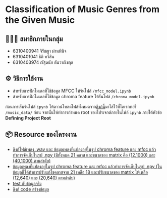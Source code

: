 # Classification of Music Genres from the Given Music

## 👨‍👧‍👧 สมาชิกภายในกลุ่ม
- 6310400941 จิรัชญา ผ่านพินิจ
- 6310401041 ธิติ ทวีสิน
- 6310403974 ณัฐดนัย ตันวาณิชกุล

## ⚙️ วิธีการใช้งาน
- สำหรับการฝึกโมเดลที่ใช้ข้อมูล MFCC ให้รันไฟล์ `/mfcc_model.ipynb`
- สำหรับการฝึกโมเดลที่ใช้ข้อมูล chroma feature ให้รันไฟล์ `/chroma_model.ipynb`

ก่อนการเริ่มรันไฟล์ `ipynb` ให้ดาวน์โหลดไฟล์ทั้งหมดจาก[ลิงก์นี้](https://drive.google.com/drive/folders/1_nA2P2ftalzBpe9k74xFVpytbTzaHcbv?usp=sharing)มาใส่ไว้ที่ไดเรกทอรี `/music_data/` ก่อน จากนั้นให้ทำการกำหนด root ของโปรเจกต์ภายในไฟล์ `ipynb` ภายใต้หัวข้อ **Defining Project Root**

## 📦 Resource ของโครงงาน
- [ลิงก์ไฟล์เพลง .wav และ ข้อมูลเพลงที่แปลงอยู่ในรูป chroma feature และ mfcc แล้วทำการจัดเก็บในรูป .npy (มีทั้งหมด 21 คลาส และขนาดของ matrix คือ (12,1000) และ (40,1000) ตามลำดับ)](https://drive.google.com/drive/folders/1ELZ49c3ArRA8uJ18U9WSkVPEltu5YN1q?usp=share_link)
- [ข้อมูลเพลงที่แปลงอยู่ในรูป chroma feature และ mfcc แล้วทำการจัดเก็บในรูป .npy (ในข้อมูลนี้ได้ทำการปรับแก้ไขคลาสจาก 21 เหลือ 18 และปรับขนาดของ matrix ให้เหลือ (12,640) และ (20,640) ตามลำดับ)](https://drive.google.com/drive/folders/1_nA2P2ftalzBpe9k74xFVpytbTzaHcbv?usp=sharing)
- [test กับข้อมูลจริง](https://drive.google.com/drive/folders/1BymvXXnngmKvUgmGh4MJzTJeVccp2W5g?usp=sharing)
- [ลิงก์ code สร้างข้อมูล](https://github.com/Natdadai/create-data-spotify.git)
